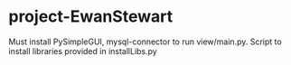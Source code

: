 # project-EwanStewart


Must install PySimpleGUI, mysql-connector to run view/main.py.
Script to install libraries provided in installLibs.py
